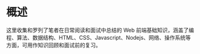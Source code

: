 # 概述

这里收集和罗列了笔者在日常阅读和面试中总结的 Web 前端基础知识，涵盖了编程、算法、数据结构、HTML、CSS、Javascript、Nodejs、网络、操作系统等方面，可用作知识回顾和面试前的复习。
